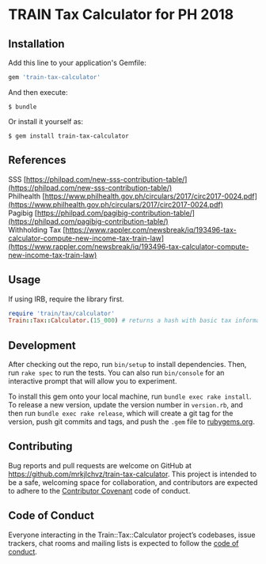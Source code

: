 # TRAIN Tax Calculator for PH 2018

## Installation

Add this line to your application's Gemfile:

```ruby
gem 'train-tax-calculator'
```

And then execute:

    $ bundle

Or install it yourself as:

    $ gem install train-tax-calculator

## References

SSS [https://philpad.com/new-sss-contribution-table/](https://philpad.com/new-sss-contribution-table/)  
Philhealth [https://www.philhealth.gov.ph/circulars/2017/circ2017-0024.pdf](https://www.philhealth.gov.ph/circulars/2017/circ2017-0024.pdf)  
Pagibig [https://philpad.com/pagibig-contribution-table/](https://philpad.com/pagibig-contribution-table/)  
Withholding Tax [https://www.rappler.com/newsbreak/iq/193496-tax-calculator-compute-new-income-tax-train-law](https://www.rappler.com/newsbreak/iq/193496-tax-calculator-compute-new-income-tax-train-law)

## Usage

If using IRB, require the library first.

```ruby
require 'train/tax/calculator'
Train::Tax::Calculator.(15_000) # returns a hash with basic tax information
```

## Development

After checking out the repo, run `bin/setup` to install dependencies. Then, run `rake spec` to run the tests. You can also run `bin/console` for an interactive prompt that will allow you to experiment.

To install this gem onto your local machine, run `bundle exec rake install`. To release a new version, update the version number in `version.rb`, and then run `bundle exec rake release`, which will create a git tag for the version, push git commits and tags, and push the `.gem` file to [rubygems.org](https://rubygems.org).

## Contributing

Bug reports and pull requests are welcome on GitHub at https://github.com/mrkjlchvz/train-tax-calculator. This project is intended to be a safe, welcoming space for collaboration, and contributors are expected to adhere to the [Contributor Covenant](http://contributor-covenant.org) code of conduct.

## Code of Conduct

Everyone interacting in the Train::Tax::Calculator project’s codebases, issue trackers, chat rooms and mailing lists is expected to follow the [code of conduct](https://github.com/[USERNAME]/train-tax-calculator/blob/master/CODE_OF_CONDUCT.md).
